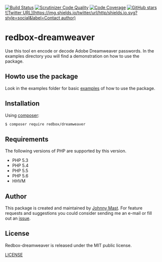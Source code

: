 [![Build Status](https://travis-ci.org/johnnymast/redbox-dreamweaver.svg?branch=master)](https://travis-ci.org/johnnymast/redbox-dreamweaver)
[![Scrutinizer Code Quality](https://scrutinizer-ci.com/g/johnnymast/redbox-dreamweaver/badges/quality-score.png?b=master)](https://scrutinizer-ci.com/g/johnnymast/redbox-dreamweaver/?branch=master)
[![Code Coverage](https://scrutinizer-ci.com/g/johnnymast/redbox-dreamweaver/badges/coverage.png?b=master)](https://scrutinizer-ci.com/g/johnnymast/redbox-dreamweaver/?branch=master)
[![GitHub stars](https://img.shields.io/badge/HHVM-Ready-green.svg)](http://hhvm.com/)
[![Twitter URL](https://img.shields.io/twitter/url/http/shields.io.svg?style=social&label=Contact author)](https://twitter.com/intent/tweet?text=@mastjohnny)


# redbox-dreamweaver

Use this tool en encode or decode Adobe Dreamweaver passwords. In the examples directory you will find a demonstration on how to use the package.

## Howto use the package
Look in the examples folder for basic [examples](examples) of how to use the package.

## Installation

Using [composer](https://packagist.org/packages/redbox/dreamweaver):

```bash
$ composer require redbox/dreamweaver
```
## Requirements

The following versions of PHP are supported by this version.

+ PHP 5.3
+ PHP 5.4
+ PHP 5.5
+ PHP 5.6
+ HHVM


## Author

This package is created and maintained by [Johnny Mast](https://github.com/johnnymast). For feature requests and suggestions
you could consider sending me an e-mail or fill out an [issue](https://github.com/johnnymast/redbox-dreamweaver/issues).

## License

Redbox-dreamweaver is released under the MIT public license.

[LICENSE](LICENSE.md)

